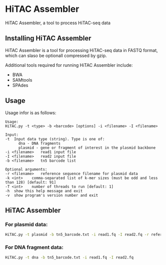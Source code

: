 # HiTAC Assembler
HiTAC Assembler, a tool to process HiTAC-seq data

## Installing HiTAC Assembler

HiTAC Assembler is a tool for processing HiTAC-seq data in FASTQ format, which can slaso be optionall compressed by gzip.

Additional tools required for running HiTAC Assembler include:

* BWA
* SAMtools
* SPAdes

## Usage

Usage infor is as follows:

```
Usage:
HiTAC.py -t <type> -b <barcode> [options] -i <filename> -I <filename>

Input:
-t	Input data type (string). Type is one of:
	  dna - DNA fragments
	  plasmid - gene or fragment of interest in the plasmid backbone
-i <filename>	read1 input file
-I <filename>	read2 input file
-b <filename>	tn5 barcode list

Optional arguments:
-r <filename>	reference sequence filename for plasmid data
-k <int>	comma-separated list of k-mer sizes (must be odd and less than 128) [default: 91]
-T <int>	number of threads to run [default: 1]
-h	show this help message and exit
-v	show program's version number and exit
```

## HiTAC Assembler

### For plasmid data:

```bash
HiTAC.py -t plasmid -b tn5_barcode.txt -i read1.fq -I read2.fq -r reference.fa
```

### For DNA fragment data:

```bash
HiTAC.py -t dna -b tn5_barcode.txt -i read1.fq -I read2.fq
```
